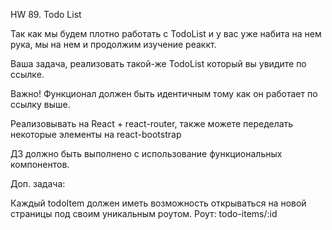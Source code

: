 HW 89. Todo List

Так как мы будем плотно работать с TodoList и у вас уже набита на нем рука, мы на нем и продолжим изучение реаккт.

Ваша задача, реализовать такой-же TodoList который вы увидите по ссылке.

Важно! Функционал должен быть идентичным тому как он работает по ссылку выше.

Реализовывать на React + react-router, также можете переделать некоторые элементы на react-bootstrap

ДЗ должно быть выполнено с использование функциональных компонентов.

Доп. задача:

Каждый todoItem должен иметь возможность открываться на новой страницы под своим уникальным роутом.
Роут: todo-items/:id